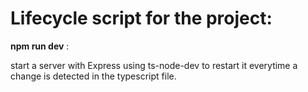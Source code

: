 # Lifecycle script for the project:

**npm run dev** :  

start a server with Express using ts-node-dev to restart it everytime a change is detected in the typescript file.
